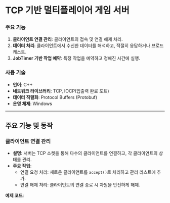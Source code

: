 # TCP 기반 멀티플레이어 게임 서버

### 주요 기능
1. **클라이언트 연결 관리**: 클라이언트의 접속 및 연결 해제 처리.
2. **데이터 처리**: 클라이언트에서 수신한 데이터를 해석하고, 적절히 응답하거나 브로드캐스트.
3. **JobTimer 기반 작업 예약**: 특정 작업을 예약하고 정해진 시간에 실행.

### 사용 기술
- **언어**: C++
- **네트워크 라이브러리**: TCP, IOCP(입출력 완료 포트)
- **데이터 직렬화**: Protocol Buffers (Protobuf)
- **운영 체제**: Windows

---

## 주요 기능 및 동작

### 클라이언트 연결 관리
- **설명**: 서버는 TCP 소켓을 통해 다수의 클라이언트를 연결하고, 각 클라이언트의 상태를 관리.
- **주요 작업**:
  - 연결 요청 처리: 새로운 클라이언트를 `accept()`로 처리하고 관리 리스트에 추가.
  - 연결 해제 처리: 클라이언트의 연결 종료 시 자원을 안전하게 해제.

**예제 코드**:
